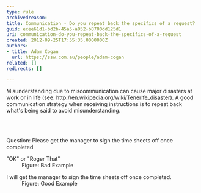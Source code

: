 ```yaml
---
type: rule
archivedreason: 
title: Communication - Do you repeat back the specifics of a request?
guid: ecee61d1-bd2b-45a5-a052-b8700dd125d1
uri: communication-do-you-repeat-back-the-specifics-of-a-request
created: 2012-09-25T17:55:35.0000000Z
authors:
- title: Adam Cogan
  url: https://ssw.com.au/people/adam-cogan
related: []
redirects: []

---
```



<p>
                   Misunderstanding due to miscommunication can cause major disasters at work or in life (see&#58; <a class="external" target="_blank" href="/ssw/Redirect/StandardsRules/Wikipedia.htm">http&#58;//en.wikipedia.org/wiki/Tenerife_disaster</a>).  A good communication strategy when receiving instructions is to repeat back what's being said to avoid misunderstanding.
                </p>
<br><excerpt class='endintro'></excerpt><br>
<p>Question&#58; Please get the manager to sign the time sheets off once completed</p>
                <dl class="bad">
                    <dt>&quot;OK&quot;  or &quot;Roger That&quot; </dt>
                    <dd>
                        Figure&#58; Bad Example</dd></dl>
                <dl class="good">
                    <dt>I will get the manager to sign the time sheets off once completed.</dt>
                    <dd>
                        Figure&#58; Good Example</dd></dl>


